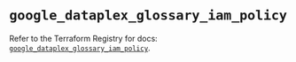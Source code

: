 # `google_dataplex_glossary_iam_policy`

Refer to the Terraform Registry for docs: [`google_dataplex_glossary_iam_policy`](https://registry.terraform.io/providers/hashicorp/google-beta/6.50.0/docs/resources/google_dataplex_glossary_iam_policy).
